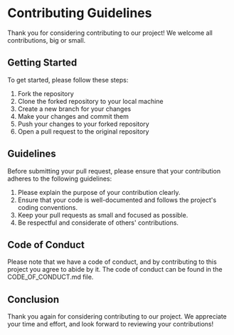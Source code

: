 # Contributing Guidelines

Thank you for considering contributing to our project! We welcome all contributions, big or small.

## Getting Started

To get started, please follow these steps:

1. Fork the repository
2. Clone the forked repository to your local machine
3. Create a new branch for your changes
4. Make your changes and commit them
5. Push your changes to your forked repository
6. Open a pull request to the original repository

## Guidelines

Before submitting your pull request, please ensure that your contribution adheres to the following guidelines:

1. Please explain the purpose of your contribution clearly.
2. Ensure that your code is well-documented and follows the project's coding conventions.
3. Keep your pull requests as small and focused as possible.
4. Be respectful and considerate of others' contributions.

## Code of Conduct

Please note that we have a code of conduct, and by contributing to this project you agree to abide by it. The code of conduct can be found in the CODE_OF_CONDUCT.md file.

## Conclusion

Thank you again for considering contributing to our project. We appreciate your time and effort, and look forward to reviewing your contributions!
